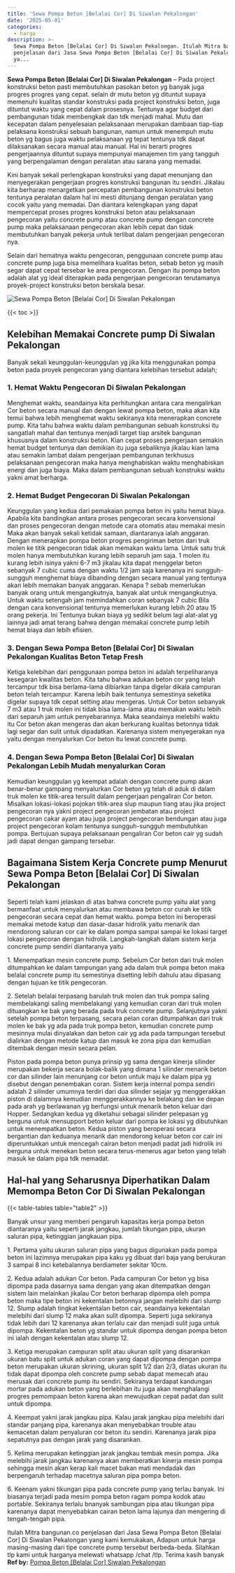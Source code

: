 ```yaml
---
title: 'Sewa Pompa Beton [Belalai Cor] Di Siwalan Pekalongan'
date: '2025-05-01'
categories:
  - harga
description: >-
  Sewa Pompa Beton [Belalai Cor] Di Siwalan Pekalongan. Itulah Mitra bangunan.co
  penjelasan dari Jasa Sewa Pompa Beton [Belalai Cor] Di Siwalan Pekalongan
  ya...
---
```


**Sewa Pompa Beton \[Belalai Cor\] Di Siwalan Pekalongan** – Pada project konstruksi beton pasti membutuhkan pasokan beton yg banyak juga progres progres yang cepat. selain dr mutu beton yg dituntut supaya memenuhi kualitas standar konstruksi pada project konstruksi beton, juga dituntut waktu yang cepat dalam prosesnya. Tentunya agar budget dari pembangunan tidak membengkak dan tdk menjadi mahal. Mutu dan kecepatan dalam penyelesaian pelaksanaan merupakan dambaan tiap-tiap pelaksana konstruksi sebuah bangunan, namun untuk menempuh mutu beton yg bagus juga waktu pelaksanaan yg tepat tentunya tdk dapat dilaksanakan secara manual atau manual. Hal ini berarti progres pengerjaannya dituntut supaya mempunyai manajemen tim yang tangguh yang berpengalaman dengan peralatan atau sarana yang memadai.

Kini banyak sekali perlengkapan konstruksi yang dapat menunjang dan menyegerakan pengerjaan progres konstruksi bangunan itu sendiri. Jikalau kita berharap menargetkan percepatan pembangunan konstruksi beton tentunya peralatan dalam hal ini mesti ditunjang dengan peralatan yang cocok yaitu yang memadai. Dan diantara kelengkapan yang dapat mempercepat proses progres konstruksi beton atau pelaksanaan pengecoran yaitu concrete pump atau concrete pump dengan concrete pump maka pelaksanaan pengecoran akan lebih cepat dan tidak membutuhkan banyak pekerja untuk terlibat dalam pengerjaan pengecoran nya.

Selain dari hematnya waktu pengecoran, penggunaan concrete pump atau concrete pump juga bisa memelihara kualitas beton, sebab beton yg masih segar dapat cepat tersebar ke area pengecoran. Dengan itu pompa beton adalah alat yg ideal diterapkan pada pengerjaan pengecoran terutamanya proyek-project konstruksi beton berskala besar.

![Sewa Pompa Beton [Belalai Cor] Di Siwalan Pekalongan](/images/sewa-concrete-pump-21.png)

{{< toc >}}

## Kelebihan Memakai Concrete pump Di Siwalan Pekalongan

Banyak sekali keunggulan-keunggulan yg jika kita menggunakan pompa beton pada proyek pengecoran yang diantara kelebihan tersebut adalah;

### 1\. Hemat Waktu Pengecoran Di Siwalan Pekalongan

Menghemat waktu, seandainya kita perhitungkan antara cara mengalirkan Cor beton secara manual dan dengan lewat pompa beton, maka akan kita temui bahwa lebih menghemat waktu sekiranya kita menerapkan concrete pump. Kita tahu bahwa waktu dalam pembangunan sebuah konstruksi itu sangatlah mahal dan tentunya menjadi target tiap arsitek bangunan khususnya dalam konstruksi beton. Kian cepat proses pengerjaan semakin hemat budget tentunya dan demikian itu juga sebaliknya jikalau kian lama atau semakin lambat dalam pengerjaan pembangunan terkhusus pelaksanaan pengecoran maka hanya menghabiskan waktu menghabiskan energi dan juga biaya. Maka dalam pembangunan sebuah konstruksi waktu yakni amat berharga.

### 2\. Hemat Budget Pengecoran Di Siwalan Pekalongan

Keunggulan yang kedua dari pemakaian pompa beton ini yaitu hemat biaya. Apabila kita bandingkan antara proses pengecoran secara konvensional dan proses pengecoran dengan metode cara otomatis atau memakai mesin Maka akan banyak sekali ketidak samaan, diantaranya ialah anggaran. Dengan menerapkan pompa beton progres pengiriman beton dari truk molen ke titik pengecoran tidak akan memakan waktu lama. Untuk satu truk molen hanya membutuhkan kurang lebih separuh jam saja. 1 molen itu kurang lebih isinya yakni 6-7 m3 jikalau kita dapat menggelar beton sebanyak 7 cubic cuma dengan waktu 1/2 jam saja karenanya ini sungguh-sungguh menghemat biaya dibanding dengan secara manual yang tentunya akan lebih memakan banyak anggaran. Kenapa ? sebab memerlukan banyak orang untuk mengangkutnya, banyak alat untuk mengangkutnya. Untuk waktu setengah jam memindahkan coran sebanyak 7 cubic Bila dengan cara konvensional tentunya memerlukan kurang lebih 20 atau 15 orang pekerja. Ini Tentunya bukan biaya yg sedikit belum lagi alat-alat yg lainnya jadi amat terang bahwa dengan memakai concrete pump lebih hemat biaya dan lebih efisien.

### 3\. Dengan Sewa Pompa Beton \[Belalai Cor\] Di Siwalan Pekalongan Kualitas Beton Tetap Fresh

Ketiga kelebihan dari penggunaan pompa beton ini adalah terpeliharanya kesegaran kwalitas beton. Kita tahu bahwa adukan beton cor yang telah tercampur tdk bisa berlama-lama dibiarkan tanpa digelar dikala campuran beton telah tercampur. Karena lebih baik tentunya semestinya seketika digelar supaya tdk cepat setting atau mengeras. Untuk Cor beton sebanyak 7 m3 atau 1 truk molen ini tidak bisa lama-lama atau memakan waktu lebih dari separuh jam untuk penyebarannya. Maka seandainya melebihi waktu itu Cor beton akan mengeras dan akan berkurang kualitas betonnya tidak lagi segar dan sulit untuk dipadatkan. Karenanya sistem menyegerakan nya yaitu dengan menyalurkan Cor beton itu lewat concrete pump.

### 4\. Dengan Sewa Pompa Beton \[Belalai Cor\] Di Siwalan Pekalongan Lebih Mudah menyalurkan Coran

Kemudian keunggulan yg keempat adalah dengan concrete pump akan benar-benar gampang menyalurkan Cor beton yg telah di aduk di dalam truk molen ke titik-area tersulit dalam pengerjaan pengaliran Cor beton. Misalkan lokasi-lokasi pojokan titik-area slup maupun tiang atau jika project pengecoran nya yakni project pengecoran jembatan atau project pengecoran cakar ayam atau juga project pengecoran bendungan atau juga project pengecoran kolam tentunya sungguh-sungguh membutuhkan pompa. Bertujuan supaya pelaksanaan pengaliran Cor beton cair yg sudah jadi dapat dengan gampang tersebar.

## Bagaimana Sistem Kerja Concrete pump Menurut Sewa Pompa Beton \[Belalai Cor\] Di Siwalan Pekalongan

Seperti telah kami jelaskan di atas bahwa concrete pump yaitu alat yang bermanfaat untuk menyalurkan atau membawa beton cor curah ke titik pengecoran secara cepat dan hemat waktu. pompa beton ini beroperasi memakai metode katup dan dasar-dasar hidrolik yaitu menarik dan mendorong saluran cor cair ke dalam pompa sampai sampai ke lokasi target lokasi pengecoran dengan hidrolik. Langkah-langkah dalam sistem kerja concrete pump sendiri diantaranya yaitu

1\. Menempatkan mesin concrete pump. Sebelum Cor beton dari truk molen ditumpahkan ke dalam tampungan yang ada dalam truk pompa beton maka belalai concrete pump itu semestinya disetting lebih dahulu atau dipasang dengan tujuan ke titik pengecoran.

2\. Setelah belalai terpasang barulah truk molen dan truk pompa saling membelakangi saling membelakangi yang kemudian coran dari truk molen dituangkan ke bak yang berada pada truk concrete pump. Selanjutnya yakni setelah pompa beton terpasang, secara pelan coran ditumpahkan dari truk molen ke bak yg ada pada truk pompa beton, kemudian concrete pump mesinnya mulai dinyalakan dan beton cair yg ada pada tampungan tersebut dialirkan dengan metode katup dan masuk ke zona pipa dan kemudian ditembak dengan mesin secara pelan.

Piston pada pompa beton punya prinsip yg sama dengan kinerja silinder merupakan bekerja secara bolak-balik yang dimana 1 silinder menarik beton cor dan silinder lain menunjang cor beton untuk maju ke dalam pipa yg disebut dengan penembakan coran. Sistem kerja internal pompa sendiri adalah 2 silinder umumnya terdiri dari dua silinder sejajar yg menggerakkan piston di dalamnya kemudian menggerakkannya ke belakang dan ke depan pada arah yg berlawanan yg berfungsi untuk menarik beton keluar dari Hopper. Sedangkan kedua yg diketahui sebagai silinder pelepasan yg berguna untuk mensupport beton keluar dari pompa ke lokasi yg dibutuhkan untuk menempatkan beton. Kedua piston yang beroperasi secara bergantian dan keduanya menarik dan mendorong keluar beton cor cair ini diperuntukkan untuk mencegah cairan beton menjadi padat jadi hidrolik ini berguna untuk menekan beton secara terus-menerus agar beton yang telah masuk ke dalam pipa tdk memadat.

## Hal-hal yang Seharusnya Diperhatikan Dalam Memompa Beton Cor Di Siwalan Pekalongan

{{< table-tables table="table2" >}}

Banyak unsur yang memberi pengaruh kapasitas kerja pompa beton diantaranya yaitu seperti jarak jangkau, jumlah tikungan pipa, ukuran saluran pipa, ketinggian jangkauan pipa.

1\. Pertama yaitu ukuran saluran pipa yang bagus digunakan pada pompa beton ini lazimnya merupakan pipa kaku yg dibuat dari baja yang berukuran 3 sampai 8 inci ketebalannya berdiameter sekitar 10cm.

2\. Kedua adalah adukan Cor beton. Pada campuran Cor beton yg bisa dipompa pada dasarnya sama dengan yang akan ditempatkan dengan sistem lain melainkan jikalau Cor beton berharap dipompa oleh pompa beton maka tipe beton ini kekentalan betonnya jangan melebihi dari slump 12. Slump adalah tingkat kekentalan beton cair, seandainya kekentalan melebihi dari slump 12 maka akan sulit dipompa. Seperti juga sekiranya tidak lebih dari 12 karenanya akan terlalu cair dan menjadi sulit juga untuk dipompa. Kekentalan beton yg standar untuk dipompa dengan pompa beton ini ialah dengan kekentalan atau slump 12.

3\. Ketiga merupakan campuran split atau ukuran split yang disarankan ukuran batu split untuk adukan coran yang dapat dipompa dengan pompa beton merupakan ukuran skrining, ukuran split 1/2 dan 2/3, diatas ukuran itu tidak dapat dipompa oleh concrete pump sebab dapat memecah atau merusak dari concrete pump itu sendiri. Sekiranya terdapat kandungan mortar pada adukan beton yang berlebihan itu juga akan menghalangi progres pemompaan beton karena akan mewujudkan cepat padat dan sulit untuk dipompa.

4\. Keempat yakni jarak jangkau pipa. Kalau jarak jangkau pipa melebihi dari standar panjang pipa, karenanya akan menyebabkan trouble atau kemacetan dalam penyaluran cor beton itu sendiri. Karenanya jarak pipa sepatutnya pas dengan jarak yang disarankan.

5\. Kelima merupakan ketinggian jarak jangkau tembak mesin pompa. Jika melebihi jarak jangkau karenanya akan memberatkan kinerja mesin pompa sehingga mesin akan kerap kali macet bakan mati mendadak dan berpengaruh terhadap macetnya saluran pipa pompa beton.

6\. Keenam yakni tikungan pipa pada concrete pump yang terlau banyak. Ini biasanya terjadi pada mesim pompa beton ragam pompa kodok atau portable. Sekiranya terlalu bnanyak sambungan pipa atau tikungan pipa karenanya dapat menyebabkan cairan beton lama lajunya dan mengering di tengah-tengah pipa.

Itulah Mitra bangunan.co penjelasan dari Jasa Sewa Pompa Beton \[Belalai Cor\] Di Siwalan Pekalongan yang kami kemukakan, Adapun untuk harga masing-masing dari tipe concrete pump tersebut berbeda-beda. Silahkan tlp kami untuk harganya melewati whatsapp /chat /tlp. Terima kasih banyak
**Ref by:** [Pompa Beton [Belalai Cor] Siwalan Pekalongan](https://id.wikipedia.org/wiki/Pompa)
